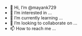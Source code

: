 - 👋 Hi, I’m @mayank729
- 👀 I’m interested in ...
- 🌱 I’m currently learning ...
- 💞️ I’m looking to collaborate on ...
- 📫 How to reach me ...

<!---
mayank729/mayank729 is a ✨ special ✨ repository because its `README.md` (this file) appears on your GitHub profile.
You can click the Preview link to take a look at your changes.
---->
